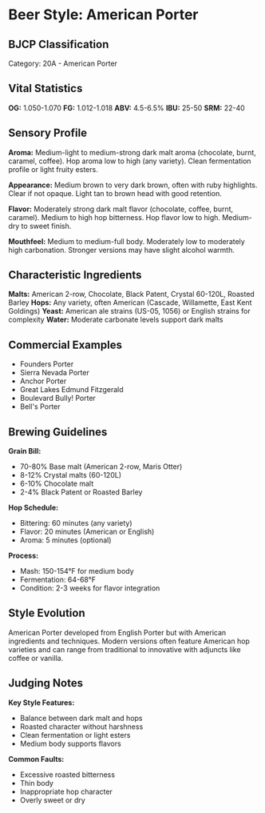 # Beer Style: American Porter

## BJCP Classification

Category: 20A - American Porter

## Vital Statistics

**OG:** 1.050-1.070
**FG:** 1.012-1.018
**ABV:** 4.5-6.5%
**IBU:** 25-50
**SRM:** 22-40

## Sensory Profile

**Aroma:** Medium-light to medium-strong dark malt aroma (chocolate, burnt, caramel, coffee). Hop aroma low to high (any variety). Clean fermentation profile or light fruity esters.

**Appearance:** Medium brown to very dark brown, often with ruby highlights. Clear if not opaque. Light tan to brown head with good retention.

**Flavor:** Moderately strong dark malt flavor (chocolate, coffee, burnt, caramel). Medium to high hop bitterness. Hop flavor low to high. Medium-dry to sweet finish.

**Mouthfeel:** Medium to medium-full body. Moderately low to moderately high carbonation. Stronger versions may have slight alcohol warmth.

## Characteristic Ingredients

**Malts:** American 2-row, Chocolate, Black Patent, Crystal 60-120L, Roasted Barley
**Hops:** Any variety, often American (Cascade, Willamette, East Kent Goldings)
**Yeast:** American ale strains (US-05, 1056) or English strains for complexity
**Water:** Moderate carbonate levels support dark malts

## Commercial Examples

- Founders Porter
- Sierra Nevada Porter
- Anchor Porter
- Great Lakes Edmund Fitzgerald
- Boulevard Bully! Porter
- Bell's Porter

## Brewing Guidelines

**Grain Bill:**

- 70-80% Base malt (American 2-row, Maris Otter)
- 8-12% Crystal malts (60-120L)
- 6-10% Chocolate malt
- 2-4% Black Patent or Roasted Barley

**Hop Schedule:**

- Bittering: 60 minutes (any variety)
- Flavor: 20 minutes (American or English)
- Aroma: 5 minutes (optional)

**Process:**

- Mash: 150-154°F for medium body
- Fermentation: 64-68°F
- Condition: 2-3 weeks for flavor integration

## Style Evolution

American Porter developed from English Porter but with American ingredients and techniques. Modern versions often feature American hop varieties and can range from traditional to innovative with adjuncts like coffee or vanilla.

## Judging Notes

**Key Style Features:**

- Balance between dark malt and hops
- Roasted character without harshness
- Clean fermentation or light esters
- Medium body supports flavors

**Common Faults:**

- Excessive roasted bitterness
- Thin body
- Inappropriate hop character
- Overly sweet or dry
